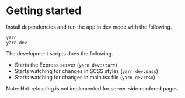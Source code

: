 # Getting started

Install dependencies and run the app in dev mode with the following.

```
yarn
yarn dev
```

The development scripts does the following.

- Starts the Express server (`yarn dev:start`)
- Starts watching for changes in SCSS styles (`yarn dev:sass`)
- Starts watching for changes in main.tsx file (`yarn dev:tsx`)

Note: Hot-reloading is not implemented for server-side rendered pages.
